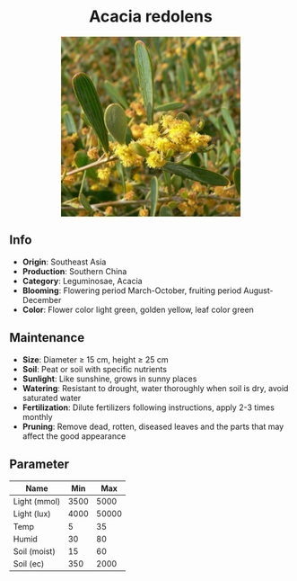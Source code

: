 <h1 align='center'>Acacia redolens</h1>
<p align="center">
    <img 
        align='center'
        width='320'
        src="../images/acacia redolens.png" 
        alt='Acacia redolens' />
</p>

## Info

 - **Origin**: Southeast Asia
 - **Production**: Southern China
 - **Category**: Leguminosae, Acacia
 - **Blooming**: Flowering period March-October, fruiting period August-December
 - **Color**: Flower color light green, golden yellow, leaf color green

## Maintenance

 - **Size**: Diameter ≥ 15 cm, height ≥ 25 cm
 - **Soil**: Peat or soil with specific nutrients
 - **Sunlight**: Like sunshine, grows in sunny places
 - **Watering**: Resistant to drought, water thoroughly when soil is dry, avoid saturated water
 - **Fertilization**: Dilute fertilizers following instructions, apply 2-3 times monthly
 - **Pruning**: Remove dead, rotten, diseased leaves and the parts that may affect the good appearance

## Parameter

| Name         | Min  | Max   |
|--------------|------|-------|
| Light (mmol) | 3500 | 5000  |
| Light (lux)  | 4000 | 50000 |
| Temp         | 5    | 35    |
| Humid        | 30   | 80    |
| Soil (moist) | 15   | 60    |
| Soil (ec)    | 350  | 2000  |